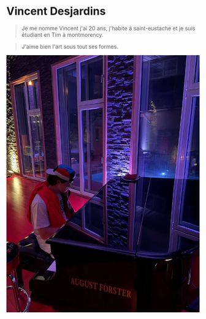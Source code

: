 # Vincent Desjardins 

 > Je me nomme Vincent j'ai 20 ans, j'habite à saint-eustache et je suis étudiant en Tim à montmorency.
 
 >  J'aime bien l'art sous tout ses formes.
 
 ![photo de moi](media/Snapchat-1139781742.jpg)

